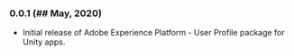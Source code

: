 ### 0.0.1 (## May, 2020)
- Initial release of Adobe Experience Platform - User Profile package for Unity apps.
